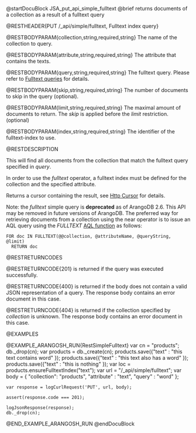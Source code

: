 
@startDocuBlock JSA_put_api_simple_fulltext
@brief returns documents of a collection as a result of a fulltext query

@RESTHEADER{PUT /_api/simple/fulltext, Fulltext index query}

@RESTBODYPARAM{collection,string,required,string}
The name of the collection to query.

@RESTBODYPARAM{attribute,string,required,string}
The attribute that contains the texts.

@RESTBODYPARAM{query,string,required,string}
The fulltext query. Please refer to [Fulltext queries](../SimpleQueries/FulltextQueries.md)
  for details.

@RESTBODYPARAM{skip,string,required,string}
The number of documents to skip in the query (optional).

@RESTBODYPARAM{limit,string,required,string}
The maximal amount of documents to return. The *skip*
is applied before the *limit* restriction. (optional)

@RESTBODYPARAM{index,string,required,string}
The identifier of the fulltext-index to use.

@RESTDESCRIPTION

This will find all documents from the collection that match the fulltext
query specified in *query*.

In order to use the *fulltext* operator, a fulltext index must be defined
for the collection and the specified attribute.

Returns a cursor containing the result, see [Http Cursor](../HttpAqlQueryCursor/README.md) for details.

Note: the *fulltext* simple query is **deprecated** as of ArangoDB 2.6. 
This API may be removed in future versions of ArangoDB. The preferred
way for retrieving documents from a collection using the near operator is
to issue an AQL query using the *FULLTEXT* [AQL function](../Aql/FulltextFunctions.md) 
as follows:


    FOR doc IN FULLTEXT(@@collection, @attributeName, @queryString, @limit) 
      RETURN doc

@RESTRETURNCODES

@RESTRETURNCODE{201}
is returned if the query was executed successfully.

@RESTRETURNCODE{400}
is returned if the body does not contain a valid JSON representation of a
query. The response body contains an error document in this case.

@RESTRETURNCODE{404}
is returned if the collection specified by *collection* is unknown.  The
response body contains an error document in this case.

@EXAMPLES

@EXAMPLE_ARANGOSH_RUN{RestSimpleFulltext}
    var cn = "products";
    db._drop(cn);
    var products = db._create(cn);
    products.save({"text" : "this text contains word" });
    products.save({"text" : "this text also has a word" });
    products.save({"text" : "this is nothing" });
    var loc = products.ensureFulltextIndex("text");
    var url = "/_api/simple/fulltext";
    var body = { "collection": "products", "attribute" : "text", "query" : "word" };

    var response = logCurlRequest('PUT', url, body);

    assert(response.code === 201);

    logJsonResponse(response);
    db._drop(cn);
@END_EXAMPLE_ARANGOSH_RUN
@endDocuBlock
